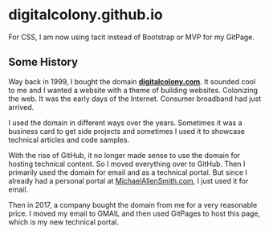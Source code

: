 # digitalcolony.github.io

For CSS, I am now using tacit instead of Bootstrap or MVP for my GitPage.

## Some History

Way back in 1999, I bought the domain **[digitalcolony.com](https://web.archive.org/web/*/www.digitalcolony.com)**. It sounded cool to me and I wanted a website with a theme of building websites. Colonizing the web. It was the early days of the Internet. Consumer broadband had just arrived.

I used the domain in different ways over the
years. Sometimes it was a business card to get side projects and sometimes I used it to showcase technical
articles and code samples.

With the rise of GitHub, it no longer made sense to use the domain for hosting technical content. So I moved everything over to GitHub. Then I primarily used the domain for email and as a technical portal. But since I already had a personal portal at [MichaelAllenSmith.com](httos://michaelallesmith.com), I just used it for email.

Then in 2017, a company bought the domain from me for a very reasonable price. I moved my email to GMAIL and then used
GitPages to host this page, which is my new technical portal.
